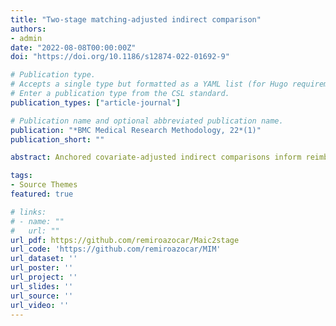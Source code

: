 ```yaml
---
title: "Two-stage matching-adjusted indirect comparison"
authors:
- admin
date: "2022-08-08T00:00:00Z"
doi: "https://doi.org/10.1186/s12874-022-01692-9"

# Publication type.
# Accepts a single type but formatted as a YAML list (for Hugo requirements).
# Enter a publication type from the CSL standard.
publication_types: ["article-journal"]

# Publication name and optional abbreviated publication name.
publication: "*BMC Medical Research Methodology, 22*(1)"
publication_short: ""

abstract: Anchored covariate-adjusted indirect comparisons inform reimbursement decisions where there are no head-to-head trials between the treatments of interest, there is a common comparator arm shared by the studies, and there are patient-level data limitations. Matching-adjusted indirect comparison (MAIC), based on propensity score weighting, is the most widely used covariate-adjusted indirect comparison method in health technology assessment. MAIC has poor precision and is inefficient when the effective sample size after weighting is small. A modular extension to MAIC, termed two-stage matching-adjusted indirect comparison (2SMAIC), is proposed. This uses two parametric models. One estimates the treatment assignment mechanism in the study with individual patient data (IPD), the other estimates the trial assignment mechanism. The first model produces inverse probability weights that are combined with the odds weights produced by the second model. The resulting weights seek to balance covariates between treatment arms and across studies. A simulation study provides proof-of-principle in an indirect comparison performed across two randomized trials. Nevertheless, 2SMAIC can be applied in situations where the IPD trial is observational, by including potential confounders in the treatment assignment model. The simulation study also explores the use of weight truncation in combination with MAIC for the first time. Despite enforcing randomization and knowing the true treatment assignment mechanism in the IPD trial, 2SMAIC yields improved precision and efficiency with respect to MAIC in all scenarios, while maintaining similarly low levels of bias. The two-stage approach is effective when sample sizes in the IPD trial are low, as it controls for chance imbalances in prognostic baseline covariates between study arms. It is not as effective when overlap between the trials’ target populations is poor and the extremity of the weights is high. In these scenarios, truncation leads to substantial precision and efficiency gains but induces considerable bias. The combination of a two-stage approach with truncation produces the highest precision and efficiency improvements. Two-stage approaches to MAIC can increase precision and efficiency with respect to the standard approach by adjusting for empirical imbalances in prognostic covariates in the IPD trial. Further modules could be incorporated for additional variance reduction or to account for missingness and non-compliance in the IPD trial.

tags:
- Source Themes
featured: true

# links:
# - name: ""
#   url: ""
url_pdf: https://github.com/remiroazocar/Maic2stage
url_code: 'https://github.com/remiroazocar/MIM'
url_dataset: ''
url_poster: ''
url_project: ''
url_slides: ''
url_source: ''
url_video: ''
---
```

